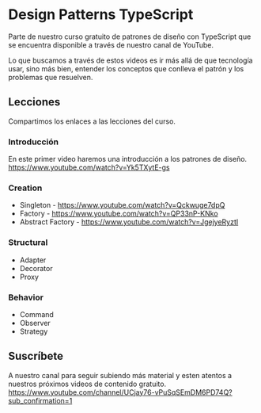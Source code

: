 # Design Patterns TypeScript
Parte de nuestro curso gratuito de patrones de diseño con TypeScript que se encuentra disponible a través de nuestro canal de YouTube.

Lo que buscamos a través de estos videos es ir más allá de que tecnología usar, sino más bien, entender los conceptos que conlleva el patrón y los problemas que resuelven.

## Lecciones
Compartimos los enlaces a las lecciones del curso.

### Introducción
En este primer video haremos una introducción a los patrones de diseño.
https://www.youtube.com/watch?v=Yk5TXytE-gs

### Creation
* Singleton - https://www.youtube.com/watch?v=Qckwuge7dpQ
* Factory - https://www.youtube.com/watch?v=QP33nP-KNko
* Abstract Factory - https://www.youtube.com/watch?v=JgejyeRyztI

### Structural
* Adapter
* Decorator
* Proxy

### Behavior
* Command
* Observer
* Strategy

## Suscríbete
A nuestro canal para seguir subiendo más material y esten atentos a nuestros próximos videos de contenido gratuito.
https://www.youtube.com/channel/UCjay76-vPuSqSEmDM6PD74Q?sub_confirmation=1
